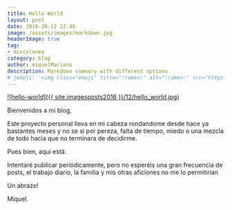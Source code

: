 ```yaml
---
title: Hello World
layout: post
date: 2016-30-12 22:48
image: /assets/images/markdown.jpg
headerImage: true
tag:
- miscelanea
category: blog
author: miquelMariano
description: Markdown summary with different options
# jemoji: '<img class="emoji" title=":ramen:" alt=":ramen:" src="https://assets.github.com/images/icons/emoji/unicode/1f35c.png" height="20" width="20" align="absmiddle">'
---
```


[![hello-world]({{ site.imagesposts2016 }}/12/hello_world.jpg)](https://miquelmariano.github.io/2016/12/hello-world/)

Bienvenidos a mi blog,

Este proyecto personal lleva en mi cabeza rondandome desde hace ya bastantes meses y no se si por pereza, falta de tiempo, miedo o una mezcla de todo hacia que no terminara de decidirme.

Pues bien, aquí está.

Intentaré publicar periódicamente, pero no esperéis una gran frecuencia de posts, el trabajo diario, la familia y mis otras aficiones no me lo permitirían

Un abrazo!

Miquel.
